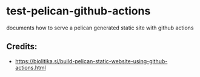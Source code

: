 # test-pelican-github-actions
documents how to serve a pelican generated static site with github actions


## Credits:

* https://biolitika.si/build-pelican-static-website-using-github-actions.html
